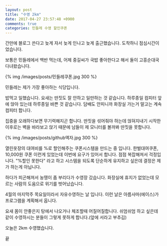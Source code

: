 ```yaml
---
layout: post
title: "수영 2km"
date: 2017-04-27 23:57:48 +0900
comments: true
categories: 민들레 수영 할인쿠폰
---
```


간만에 블로그 쓴다고 늦게 자서 늦게 인나고 늦게 출근했습니다.
도착하니 점심시간이었습니다.

보통은 민들레에서 백반 먹는데, 어제 중길씨가 국밥 좋아한다고 해서 둘이 고흥순대국 다녀왔습니다.

{% img /images/posts/민들레쿠폰.jpg 300 %}

민들레는 제가 가장 좋아하는 식당입니다.

밥먹고 일했습니다. 요새는 딴짓도 잘 안하고 일만하는 것 같습니다.
하루종일 컴피터 앞에 앉아 있는데 하루종일 바쁜 것 같습니다. 담배도 안피니까 화장실 가는거
말고는 계속 컴피터 합니다.

집중을 오래하다보면 무기력해지곤 합니다. 딴짓을 섞어줘야 하는데 얹혀지내기 시작한 이후로는
벽을 바라보고 앉기 때문에 남들이 제 모니터를 볼까봐 딴짓을 못합니다.

{% img /images/posts/github액자.jpg 300 %}

열린옷장의 대여비를 %로 할인해주는 쿠폰시스템을 만드는 중 입니다.
한벌대여쿠폰, 10,000원 쿠폰 이런게 있었는데 이번에 요구가 있어서 합니다.
점점 복잡해져서 걱정입니다. "%할인 못한다" 라고 하고 시스템을 되도록 단순하게 유지하고
싶은데 결정은 제가 하는게 아닙니다.

하다가 피곤해져서 농땡이 좀 부리다가 수영장 갔습니다. 화장실에 휴지가 없었는데 모르는
사람의 도움으로 위기를 벗어났습니다.

4월의 마지막주 목요일이라서 자유수영하는 날 입니다.
이런 날은 아름사마(에이스)가 프로그램을 계획해서 옵니다.

요새 몸이 안좋은지 탕에서 나오거나 체조할때 어질어질합니다.
쉬엄쉬엄 하고 싶은데 같이 수영하시는 분들이 그렇게 못하게 합니다.(앞에 서라고 부추김)

오늘은 2km 수영했습니다.

끝
